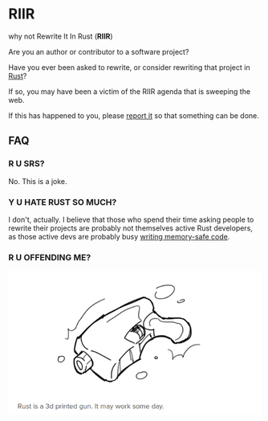 # RIIR
why not Rewrite It In Rust (**RIIR**)

Are you an author or contributor to a software project?

Have you ever been asked to rewrite, or consider rewriting that project in [Rust](https://www.rust-lang.org/)?

If so, you may have been a victim of the RIIR agenda that is sweeping the web.

If this has happened to you, please [report it](https://github.com/ansuz/RIIR/issues/) so that something can be done.


## FAQ

### R U SRS?

No. This is a joke.

### Y U HATE RUST SO MUCH?

I don't, actually. I believe that those who spend their time asking people to rewrite their projects are probably not themselves active Rust developers, as those active devs are probably busy [writing memory-safe code](https://trac.torproject.org/projects/tor/ticket/11331).

### R U OFFENDING ME?
![](rust.png)

